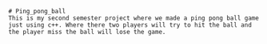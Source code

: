     # Ping_pong_ball
    This is my second semester project where we made a ping pong ball game just using c++. Where there two players will try to hit the ball and the player miss the ball will lose the game.
 
